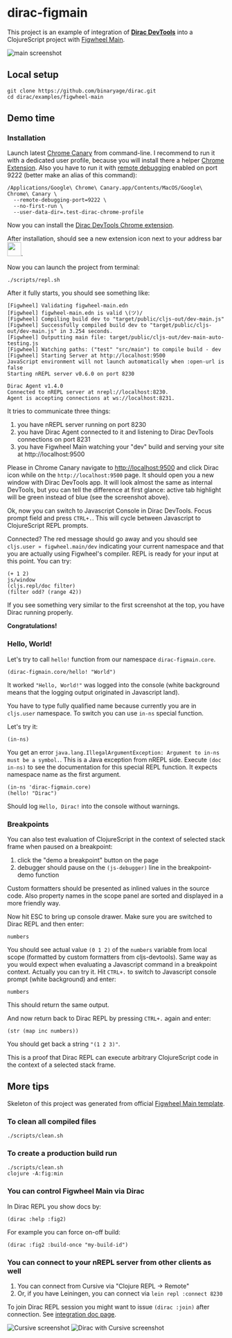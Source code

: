 # dirac-figmain

This project is an example of integration of [**Dirac DevTools**](https://github.com/binaryage/dirac) into a
ClojureScript project with [Figwheel Main](https://github.com/bhauman/figwheel-main).

![main screenshot](https://box.binaryage.com/dirac-figwheel-main-01.png)

## Local setup

    git clone https://github.com/binaryage/dirac.git
    cd dirac/examples/figwheel-main

## Demo time

### Installation

Launch latest [Chrome Canary](https://www.google.com/chrome/browser/canary.html) from command-line.
I recommend to run it with a dedicated user profile, because you will install there a helper [Chrome Extension](https://chrome.google.com/webstore/detail/dirac-devtools/kbkdngfljkchidcjpnfcgcokkbhlkogi).
Also you have to run it with [remote debugging](https://developer.chrome.com/devtools/docs/debugger-protocol) enabled on port 9222 (better make an alias of this command):

    /Applications/Google\ Chrome\ Canary.app/Contents/MacOS/Google\ Chrome\ Canary \
      --remote-debugging-port=9222 \
      --no-first-run \
      --user-data-dir=.test-dirac-chrome-profile

Now you can install the [Dirac DevTools Chrome extension](https://chrome.google.com/webstore/detail/dirac-devtools/kbkdngfljkchidcjpnfcgcokkbhlkogi).

After installation, should see a new extension icon next to your address bar <img src="https://box.binaryage.com/dirac-extension-icon.png" height="32">.

Now you can launch the project from terminal:

    ./scripts/repl.sh

After it fully starts, you should see something like:

    [Figwheel] Validating figwheel-main.edn
    [Figwheel] figwheel-main.edn is valid \(ツ)/
    [Figwheel] Compiling build dev to "target/public/cljs-out/dev-main.js"
    [Figwheel] Successfully compiled build dev to "target/public/cljs-out/dev-main.js" in 3.254 seconds.
    [Figwheel] Outputting main file: target/public/cljs-out/dev-main-auto-testing.js
    [Figwheel] Watching paths: ("test" "src/main") to compile build - dev
    [Figwheel] Starting Server at http://localhost:9500
    JavaScript environment will not launch automatically when :open-url is false
    Starting nREPL server v0.6.0 on port 8230

    Dirac Agent v1.4.0
    Connected to nREPL server at nrepl://localhost:8230.
    Agent is accepting connections at ws://localhost:8231.

It tries to communicate three things:

1. you have nREPL server running on port 8230
2. you have Dirac Agent connected to it and listening to Dirac DevTools connections on port 8231
3. you have Figwheel Main watching your "dev" build and serving your site at http://localhost:9500  

Please in Chrome Canary navigate to [http://localhost:9500](http://localhost:9500) and click Dirac icon while on the 
`http://localhost:9500` page. It should open you a new window with Dirac DevTools app.
It will look almost the same as internal DevTools, but you can tell the difference at first glance: active tab highlight
will be green instead of blue (see the screenshot above).

Ok, now you can switch to Javascript Console in Dirac DevTools. Focus prompt field and press `CTRL+.`.
This will cycle between Javascript to ClojureScript REPL prompts.

Connected? The red message should go away and you should see `cljs.user » figwheel.main/dev` indicating your
current namespace and that you are actually using Figwheel's compiler.
REPL is ready for your input at this point. You can try:

    (+ 1 2)
    js/window
    (cljs.repl/doc filter)
    (filter odd? (range 42))

If you see something very similar to the first screenshot at the top, you have Dirac running properly.

**Congratulations!**

### Hello, World!

Let's try to call `hello!` function from our namespace `dirac-figmain.core`.

    (dirac-figmain.core/hello! "World")

It worked `"Hello, World!"` was logged into the console (white background means that the logging output originated in Javascript land).

You have to type fully qualified name because currently you are in `cljs.user` namespace. To switch you can use `in-ns` special function.

Let's try it:

    (in-ns)

You get an error `java.lang.IllegalArgumentException: Argument to in-ns must be a symbol.`. This is a Java exception from nREPL side.
Execute `(doc in-ns)` to see the documentation for this special REPL function. It expects namespace name as the first argument.

    (in-ns 'dirac-figmain.core)
    (hello! "Dirac")

Should log `Hello, Dirac!` into the console without warnings.

### Breakpoints

You can also test evaluation of ClojureScript in the context of selected stack frame when paused on a breakpoint:

1. click the "demo a breakpoint" button on the page
2. debugger should pause on the `(js-debugger)` line in the breakpoint-demo function

Custom formatters should be presented as inlined values in the source code.
Also property names in the scope panel are sorted and displayed in a more friendly way.

Now hit ESC to bring up console drawer. Make sure you are switched to Dirac REPL and then enter:

    numbers

You should see actual value `(0 1 2)` of the `numbers` variable from local scope (formatted by custom formatters from cljs-devtools).
Same way as you would expect when evaluating a Javascript command in a breakpoint context. Actually you can try it.
Hit `CTRL+.` to switch to Javascript console prompt (white background) and enter:

    numbers

This should return the same output.

And now return back to Dirac REPL by pressing `CTRL+.` again and enter:

    (str (map inc numbers))

You should get back a string `"(1 2 3)"`.

This is a proof that Dirac REPL can execute arbitrary ClojureScript code in the context of a selected stack frame.

## More tips

Skeleton of this project was generated from official [Figwheel Main template](https://rigsomelight.com/figwheel-main-template/).

### To clean all compiled files

    ./scripts/clean.sh

### To create a production build run

    ./scripts/clean.sh
    clojure -A:fig:min

### You can control Figwheel Main via Dirac

In Dirac REPL you show docs by:

    (dirac :help :fig2)

For example you can force on-off build:

    (dirac :fig2 :build-once "my-build-id")

### You can connect to your nREPL server from other clients as well

1. You can connect from Cursive via "Clojure REPL -> Remote"
2. Or, if you have Leiningen, you can connect via `lein repl :connect 8230`

To join Dirac REPL session you might want to issue `(dirac :join)` after connection. See [integration doc page](https://github.com/binaryage/dirac/blob/master/docs/integration.md).

![Cursive screenshot](https://box.binaryage.com/dirac-figwheel-main-02.png)
![Dirac with Cursive screenshot](https://box.binaryage.com/dirac-figwheel-main-03.png)



